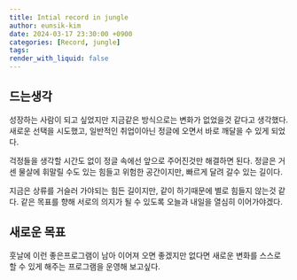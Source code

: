 ```yaml
---
title: Intial record in jungle 
author: eunsik-kim
date: 2024-03-17 23:30:00 +0900
categories: [Record, jungle]
tags: 
render_with_liquid: false
---
```


## 드는생각

성장하는 사람이 되고 싶었지만 지금같은 방식으로는 변화가 없었을것 같다고 생각했다.
새로운 선택을 시도했고, 일반적인 취업이아닌 정글에 오면서 바로 깨달을 수 있게 되었다. 

걱정들을 생각할 시간도 없이 정글 속에선 앞으로 주어진것만 해결하면 된다.
정글은 거센 물살에 휘말릴 수도 있는 힘들고 위험한 공간이지만, 빠르게 달려 갈수 있는 길이다.

지금은 상류를 거슬러 가야되는 힘든 길이지만, 같이 하기때문에 별로 힘들지 않는것 같다. 같은 목표를 향해 서로의 의지가 될 수 있도록 오늘과 내일을 열심히 이어가야겠다.

## 새로운 목표

훗날에 이런 좋은프로그램이 남아 이어져 오면 좋겠지만 없다면 새로운 변화를 스스로 할 수 있게 해주는 프로그램을 운영해 보고싶다.